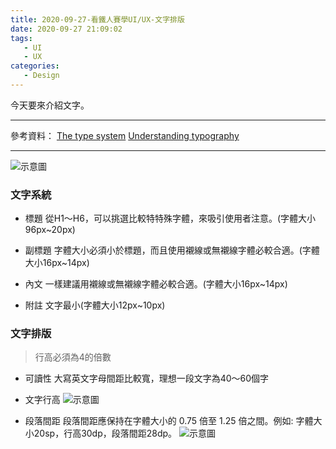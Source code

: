 ```yaml
---
title: 2020-09-27-看鐵人賽學UI/UX-文字排版
date: 2020-09-27 21:09:02
tags:
   - UI
   - UX
categories:
   - Design
---
```

今天要來介紹文字。
<!-- more -->
---
參考資料：
[The type system](https://material.io/design/typography/the-type-system.html#type-scale)
[Understanding typography](https://material.io/design/typography/understanding-typography.html#type-properties)

---
![示意圖](https://i.imgur.com/imBOK0X.png)
### 文字系統
* 標題
從H1～H6，可以挑選比較特特殊字體，來吸引使用者注意。(字體大小96px~20px)

* 副標題
字體大小必須小於標題，而且使用襯線或無襯線字體必較合適。(字體大小16px~14px)

* 內文
一樣建議用襯線或無襯線字體必較合適。(字體大小16px~14px)

* 附註
文字最小(字體大小12px~10px)

### 文字排版
> 行高必須為4的倍數
* 可讀性
大寫英文字母間距比較寬，理想一段文字為40～60個字
* 文字行高
![示意圖](https://i.imgur.com/rxj6dBF.png)

* 段落間距
段落間距應保持在字體大小的 0.75 倍至 1.25 倍之間。例如: 字體大小20sp，行高30dp，段落間距28dp。
![示意圖](https://i.imgur.com/u0zC7lX.png)
